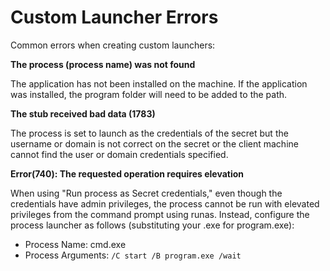 [title]: # (Custom Launcher Errors)
[tags]: # (error, custom launcher)
[priority]: # (1000)

# Custom Launcher Errors

Common errors when creating custom launchers:

**The process (process name) was not found**

The application has not been installed on the machine. If the application was installed, the program folder will need to be added to the path.

**The stub received bad data (1783)**

The process is set to launch as the credentials of the secret but the username or domain is not correct on the secret or the client machine cannot find the user or domain credentials specified.

**Error(740): The requested operation requires elevation**

When using "Run process as Secret credentials," even though the credentials have admin privileges, the process cannot be run with elevated privileges from the command prompt using runas. Instead, configure the process launcher as follows (substituting your .exe for program.exe):

- Process Name: cmd.exe
- Process Arguments: `/C start /B program.exe /wait`
